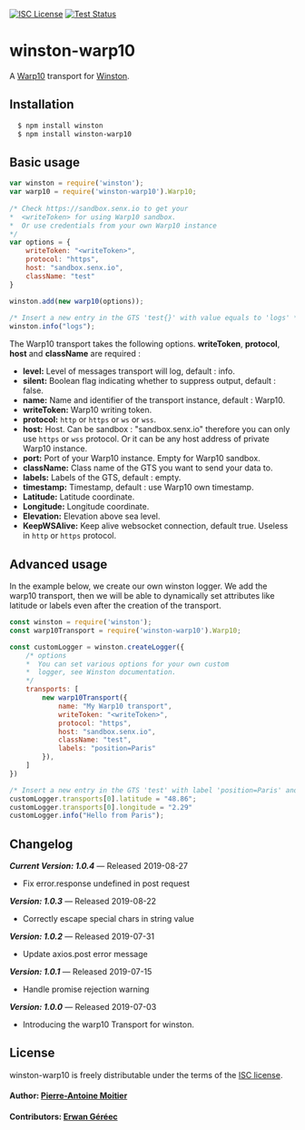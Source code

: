 [![ISC License][license-image]][license-url]
[![Test Status][test-image]][test-url]

# winston-warp10

A [Warp10][0] transport for [Winston][1].

## Installation

``` bash
  $ npm install winston
  $ npm install winston-warp10
```

## Basic usage
``` js
var winston = require('winston');
var warp10 = require('winston-warp10').Warp10;
  
/* Check https://sandbox.senx.io to get your 
*  <writeToken> for using Warp10 sandbox.
*  Or use credentials from your own Warp10 instance
*/ 
var options = {
    writeToken: "<writeToken>",
    protocol: "https",    
    host: "sandbox.senx.io",
    className: "test"
}

winston.add(new warp10(options));
  
/* Insert a new entry in the GTS 'test{}' with value equals to 'logs' */
winston.info("logs");
```

The Warp10 transport takes the following options. **writeToken**, **protocol**, **host** and **className** are required :

* __level:__ Level of messages transport will log, default : info.
* __silent:__ Boolean flag indicating whether to suppress output, default : false.
* __name:__ Name and identifier of the transport instance, default : Warp10.
* __writeToken:__ Warp10 writing token.
* __protocol:__ ```http``` or ```https``` or ```ws``` or ```wss```.
* __host:__ Host. Can be sandbox : "sandbox.senx.io" therefore you can only use ```https``` or ```wss``` protocol. Or it can be any host address of private Warp10 instance.
* __port:__ Port of your Warp10 instance. Empty for Warp10 sandbox.
* __className:__ Class name of the GTS you want to send your data to.
* __labels:__ Labels of the GTS, default : empty.
* __timestamp:__ Timestamp, default : use Warp10 own timestamp.
* __Latitude:__ Latitude coordinate.
* __Longitude:__ Longitude coordinate.
* __Elevation:__ Elevation above sea level.
* __KeepWSAlive:__ Keep alive websocket connection, default true. Useless in ```http``` or ```https``` protocol.


## Advanced usage

In the example below, we create our own winston logger. We add the warp10 transport, then we will be able to dynamically set attributes like latitude or labels even after the creation of the transport.  

``` js
const winston = require('winston');
const warp10Transport = require('winston-warp10').Warp10;

const customLogger = winston.createLogger({
    /* options 
    *  You can set various options for your own custom
    *  logger, see Winston documentation.
    */
    transports: [
        new warp10Transport({
            name: "My Warp10 transport",
            writeToken: "<writeToken>",
            protocol: "https",
            host: "sandbox.senx.io",
            className: "test",
            labels: "position=Paris"
        }),
    ] 
})

/* Insert a new entry in the GTS 'test' with label 'position=Paris' and value equals to 'Hello from Paris', at Eiffel Tower's geographic position */
customLogger.transports[0].latitude = "48.86";
customLogger.transports[0].longitude = "2.29"
customLogger.info("Hello from Paris");
```

Changelog
---------
***Current Version: 1.0.4*** — Released 2019-08-27

* Fix error.response undefined in post request

***Version: 1.0.3*** — Released 2019-08-22

* Correctly escape special chars in string value

***Version: 1.0.2*** — Released 2019-07-31

* Update axios.post error message

***Version: 1.0.1*** — Released 2019-07-15

* Handle promise rejection warning

***Version: 1.0.0*** — Released 2019-07-03

* Introducing the warp10 Transport for winston.


## License

winston-warp10 is freely distributable under the terms of the [ISC license][license-url].


#### Author: [Pierre-Antoine Moitier](https://github.com/Pierre-AntoineM)
#### Contributors: [Erwan Géréec](https://github.com/wawanopoulos)

[0]: https://www.warp10.io/
[1]: https://github.com/winstonjs/winston

[license-image]: http://img.shields.io/badge/license-ISC-blue.svg?style=flat
[license-url]: LICENSE

[test-image]: https://img.shields.io/badge/Abstract%20winston%20transport%20test-passing-green.svg
[test-url]: test/winston-warp10-test.js
